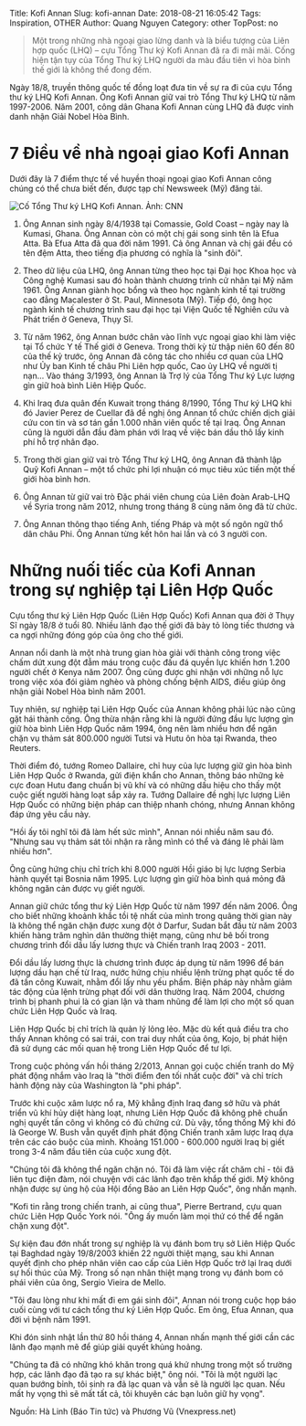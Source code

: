 Title: Kofi Annan
Slug: kofi-annan
Date: 2018-08-21 16:05:42
Tags: Inspiration, OTHER
Author: Quang Nguyen
Category: other
TopPost: no

> Một trong những nhà ngoại giao lừng danh và là biểu tượng của Liên hợp quốc (LHQ) – cựu Tổng Thư ký Kofi Annan đã ra đi mãi mãi. Cống hiện tận tụy của Tổng Thư ký LHQ người da màu đầu tiên vì hòa bình thế giới là không thể đong đếm.

Ngày 18/8, truyền thông quốc tế đồng loạt đưa tin về sự ra đi của cựu Tổng thư ký LHQ Kofi Annan. Ông Kofi Annan giữ vai trò Tổng Thư ký LHQ từ năm 1997-2006. Năm 2001, công dân Ghana Kofi Annan cùng LHQ đã được vinh danh nhận Giải Nobel Hòa Bình.

# 7 Điều về nhà ngoại giao Kofi Annan
Dưới đây là 7 điểm thực tế về huyền thoại ngoại giao Kofi Annan công chúng có thể chưa biết đến, được tạp chí Newsweek (Mỹ) đăng tải.

![Cố Tổng Thư ký LHQ Kofi Annan. Ảnh: CNN](https://media.baotintuc.vn/Upload/yTwlGtgJTRZkeJAfcpWR4g/files/2018/08/8A/kofi.jpg)

1. Ông Annan sinh ngày 8/4/1938 tại Comassie, Gold Coast – ngày nay là Kumasi, Ghana. Ông Annan còn có một chị gái song sinh tên là Efua Atta. Bà Efua Atta đã qua đời năm 1991. Cả ông Annan và chị gái đều có tên đệm Atta, theo tiếng địa phương có nghĩa là "sinh đôi".

2. Theo dữ liệu của LHQ, ông Annan từng theo học tại Đại học Khoa học và Công nghệ Kumasi sau đó hoàn thành chương trình cử nhân tại Mỹ năm 1961. Ông Annan giành học bổng và theo học ngành kinh tế tại trường cao đẳng Macalester ở St. Paul, Minnesota (Mỹ). Tiếp đó, ông học ngành kinh tế chương trình sau đại học tại Viện Quốc tế Nghiên cứu và Phát triển ở Geneva, Thụy Sĩ.

3. Từ năm 1962, ông Annan bước chân vào lĩnh vực ngoại giao khi làm việc tại Tổ chức Y tế Thế giới ở Geneva. Trong thời kỳ từ thập niên 60 đến 80 của thế kỷ trước, ông Annan đã công tác cho nhiều cơ quan của LHQ như Ủy ban Kinh tế châu Phi Liên hợp quốc, Cao ủy LHQ về người tị nạn… Vào tháng 3/1993, ông Annan là Trợ lý của Tổng Thư ký Lực lượng gìn giữ hoà bình Liên Hiệp Quốc.

4. Khi Iraq đưa quân đến Kuwait trong tháng 8/1990, Tổng Thư ký LHQ khi đó Javier Perez de Cuellar đã đề nghị ông Annan tổ chức chiến dịch giải cứu con tin và sơ tán gần 1.000 nhân viên quốc tế tại Iraq. Ông Annan cũng là người dẫn đầu đàm phán với Iraq về việc bán dầu thô lấy kinh phí hỗ trợ nhân đạo.

5. Trong thời gian giữ vai trò Tổng Thư ký LHQ, ông Annan đã thành lập Quỹ Kofi Annan – một tổ chức phi lợi nhuận có mục tiêu xúc tiến một thế giới hòa bình hơn.

6. Ông Annan từ giữ vai trò Đặc phái viên chung của Liên đoàn Arab-LHQ về Syria trong năm 2012, nhưng trong tháng 8 cùng năm ông đã từ chức.

7. Ông Annan thông thạo tiếng Anh, tiếng Pháp và một số ngôn ngữ thổ dân châu Phi. Ông Annan từng kết hôn hai lần và có 3 người con.

# Những nuối tiếc của Kofi Annan trong sự nghiệp tại Liên Hợp Quốc

Cựu tổng thư ký Liên Hợp Quốc (Liên Hợp Quốc) Kofi Annan qua đời ở Thụy Sĩ ngày 18/8 ở tuổi 80. Nhiều lãnh đạo thế giới đã bày tỏ lòng tiếc thương và ca ngợi những đóng góp của ông cho thế giới.

Annan nổi danh là một nhà trung gian hòa giải với thành công trong việc chấm dứt xung đột đẫm máu trong cuộc đấu đá quyền lực khiến hơn 1.200 người chết ở Kenya năm 2007. Ông cũng được ghi nhận với những nỗ lực trong việc xóa đói giảm nghèo và phòng chống bệnh AIDS, điều giúp ông nhận giải Nobel Hòa bình năm 2001.

Tuy nhiên, sự nghiệp tại Liên Hợp Quốc của Annan không phải lúc nào cũng gặt hái thành công. Ông thừa nhận rằng khi là người đứng đầu lực lượng gìn giữ hòa bình Liên Hợp Quốc năm 1994, ông nên làm nhiều hơn để ngăn chặn vụ thảm sát 800.000 người Tutsi và Hutu ôn hòa tại Rwanda, theo Reuters.

Thời điểm đó, tướng Romeo Dallaire, chỉ huy của lực lượng giữ gìn hòa bình Liên Hợp Quốc ở Rwanda, gửi điện khẩn cho Annan, thông báo những kẻ cực đoan Hutu đang chuẩn bị vũ khí và có những dấu hiệu cho thấy một cuộc giết người hàng loạt sắp xảy ra. Tướng Dallaire đề nghị lực lượng Liên Hợp Quốc có những biện pháp can thiệp nhanh chóng, nhưng Annan không đáp ứng yêu cầu này. 

"Hồi ấy tôi nghĩ tôi đã làm hết sức mình", Annan nói nhiều năm sau đó. "Nhưng sau vụ thảm sát tôi nhận ra rằng mình có thể và đáng lẽ phải làm nhiều hơn".

Ông cũng hứng chịu chỉ trích khi 8.000 người Hồi giáo bị lực lượng Serbia hành quyết tại Bosnia năm 1995. Lực lượng gìn giữ hòa bình quá mỏng đã không ngăn cản được vụ giết người.

Annan giữ chức tổng thư ký Liên Hợp Quốc từ năm 1997 đến năm 2006. Ông cho biết những khoảnh khắc tồi tệ nhất của mình trong quãng thời gian này là không thể ngăn chặn được xung đột ở Darfur, Sudan bắt đầu từ năm 2003 khiến hàng trăm nghìn dân thường thiệt mạng, cũng như bê bối trong chương trình đổi dầu lấy lương thực và Chiến tranh Iraq 2003 - 2011.

Đổi dầu lấy lương thực là chương trình được áp dụng từ năm 1996 để bán lượng dầu hạn chế từ Iraq, nước hứng chịu nhiều lệnh trừng phạt quốc tế do đã tấn công Kuwait, nhằm đổi lấy nhu yếu phẩm. Biện pháp này nhằm giảm tác động của lệnh trừng phạt đối với dân thường Iraq. Năm 2004, chương trình bị phanh phui là có gian lận và tham nhũng để làm lợi cho một số quan chức Liên Hợp Quốc và Iraq.

Liên Hợp Quốc bị chỉ trích là quản lý lỏng lẻo. Mặc dù kết quả điều tra cho thấy Annan không có sai trái, con trai duy nhất của ông, Kojo, bị phát hiện đã sử dụng các mối quan hệ trong Liên Hợp Quốc để tư lợi.

Trong cuộc phỏng vấn hồi tháng 2/2013, Annan gọi cuộc chiến tranh do Mỹ phát động nhắm vào Iraq là "thời điểm đen tối nhất cuộc đời" và chỉ trích hành động này của Washington là "phi pháp".

Trước khi cuộc xâm lược nổ ra, Mỹ khẳng định Iraq đang sở hữu và phát triển vũ khí hủy diệt hàng loạt, nhưng Liên Hợp Quốc đã không phê chuẩn nghị quyết tấn công vì không có đủ chứng cứ. Dù vậy, tổng thống Mỹ khi đó là George W. Bush vẫn quyết định phát động Chiến tranh xâm lược Iraq dựa trên các cáo buộc của mình. Khoảng 151.000 - 600.000 người Iraq bị giết trong 3-4 năm đầu tiên của cuộc xung đột.

"Chúng tôi đã không thể ngăn chặn nó. Tôi đã làm việc rất chăm chỉ - tôi đã liên tục điện đàm, nói chuyện với các lãnh đạo trên khắp thế giới. Mỹ không nhận được sự ủng hộ của Hội đồng Bảo an Liên Hợp Quốc", ông nhấn mạnh.

"Kofi tin rằng trong chiến tranh, ai cũng thua", Pierre Bertrand, cựu quan chức Liên Hợp Quốc York nói. "Ông ấy muốn làm mọi thứ có thể để ngăn chặn xung đột".

Sự kiện đau đớn nhất trong sự nghiệp là vụ đánh bom trụ sở Liên Hiệp Quốc tại Baghdad ngày 19/8/2003 khiến 22 người thiệt mạng, sau khi Annan quyết định cho phép nhân viên cao cấp của Liên Hợp Quốc trở lại Iraq dưới sự hối thúc của Mỹ. Trong số nạn nhân thiệt mạng trong vụ đánh bom có phái viên của ông, Sergio Vieira de Mello.

"Tôi đau lòng như khi mất đi em gái sinh đôi", Annan nói trong cuộc họp báo cuối cùng với tư cách tổng thư ký Liên Hợp Quốc. Em ông, Efua Annan, qua đời vì bệnh năm 1991.

Khi đón sinh nhật lần thứ 80 hồi tháng 4, Annan nhấn mạnh thế giới cần các lãnh đạo mạnh mẽ để giúp giải quyết khủng hoảng.

"Chúng ta đã có những khó khăn trong quá khứ nhưng trong một số trường hợp, các lãnh đạo đã tạo ra sự khác biệt," ông nói. "Tôi là một người lạc quan bướng bỉnh, tôi sinh ra đã lạc quan và vẫn sẽ là người lạc quan. Nếu mất hy vọng thì sẽ mất tất cả, tôi khuyên các bạn luôn giữ hy vọng".

Nguồn: Hà Linh (Báo Tin tức) và Phương Vũ (Vnexpress.net)